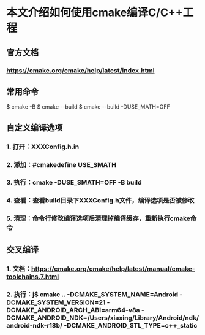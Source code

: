 # 本文介绍如何使用cmake编译C/C++工程

## 官方文档
### https://cmake.org/cmake/help/latest/index.html

## 常用命令
$ cmake -B <build dir>
$ cmake --build <build dir>
$ cmake --build -DUSE_MATH=OFF <build dir>

## 自定义编译选项 
### 1. 打开：XXXConfig.h.in
### 2. 添加：#cmakedefine USE_SMATH
### 3. 执行：cmake -DUSE_SMATH=OFF -B build
### 4. 查看：查看build目录下XXXConfig.h文件，编译选项是否被修改
### 5. 清理：命令行修改编译选项后清理掉编译缓存，重新执行cmake命令


## 交叉编译
### 1. 文档：https://cmake.org/cmake/help/latest/manual/cmake-toolchains.7.html
### 2. 执行：j$ cmake .. -DCMAKE_SYSTEM_NAME=Android -DCMAKE_SYSTEM_VERSION=21 -DCMAKE_ANDROID_ARCH_ABI=arm64-v8a -DCMAKE_ANDROID_NDK=/Users/xiaxing/Library/Android/ndk/android-ndk-r18b/ -DCMAKE_ANDROID_STL_TYPE=c++_static

